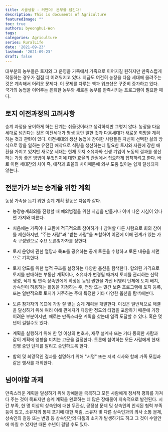 ```yaml
---
title: 시골생활 - 커맨더! 본부를 넘긴다!
description: This is documents of Agriculture
featuredImage: ""
toc: true
authors: byeonghui-Won
tags:
categories: Agriculture
series: RuralLife
date: '2021-09-23'
lastmod: '2021-09-23'
draft: false
---
```



대부분의 농부들은 토지와 그 운영을 가족에서 가족으로 이어지길 원하지만 만족스럽게 작동하는 경우가 점점 더 어려워지고 있다. 지금도 여전히 농장을 다음 세대에 물려주는 것은 계속해서 어려운 문제다. 이 문제를 다루는 책과 워크샵은 꾸준히 증가하고 있다. 국가의 농업을 이어주는 은퇴한 농부와 새로운 농부를 만족시키는 프로그램이 필요한 때다. 

## 토지 이전과정의 고려사항

승계 과정을 용이하게 하는 단계는 쉬울것이라고 생각하지만 그렇지 않다. 농장을 다음 세대로 넘긴다는 것은 이전세대가 평생 동안 일한 것과 다음세대가 새로운 희망을 계획하는 것과 관련이 있다. 이전세대의 생산 농업에 참여한 사람들은 자신이 선택한 삶의 방식으로 땅을 일하는 유전된 애착으로 식량을 생산하는데 필요한 토지와 자원에 강한 애환을 가지고 있지만 새로운 세대는 현재 토지 소유자와 신생 기업이 노동의 결과를 생산하는 가장 좋은 방법이 무엇인지에 대한 효율의 관점에서 집요하게 집착하려고 한다. 바로 이런 세대간의 차이 즉, 애착과 효율의 차이때문에 외부 도움 없이는 쉽게 달성되지 않는다.

## 전문가가 보는 승계을 위한 계획

농장 가족을 돕기 위한 승계 계획 활동은 다음과 같다.

+ 농장승계회의를 진행할 때 예의범절을 위한 지침을 만들거나 이미 나온 지침이 있다면 가져와 따른다. 

+ 처음에는 가족이나 교환에 적극적으로 참여하거나 참여할 다른 사람으로 회의 참여를 제한하지만, "주는 사람"과 "받는 사람"을 포함하여 이전에 이해 관계가 있는 가족 구성원으로 주요 토론참가자를 정한다. 

+ 토지 운영에 관한 열망과 목표를 공유하는 공개 토론을 수행하고 토론 내용을 서면으로 기록한다. 

+ 토지 양도를 위한 법적 구조를 설정하는 다양한 옵션을 탐색한다. 합의된 가격으로 토지를 판매하는 부동산 계획이나, 소유자가 변경될 때까지 토지를 관리하는 신탁 생성, 직계 및 연속 상속인에게 확장된 농업 권한을 가진 비영리 단체에 토지 배치, 상속인이 허용하는 활동을 지정하는 주, 연방 또는 민간 보존 프로그램에 토지 등록, 또는 일반적으로 토지가 거주하는 주에 특정한 기타 다양한 옵션을 탐색해본다. 

+ 토론 참가자의 목표에 가장 잘 맞는 승계 계획을 개발한다. 이것은 일반적으로 해결을 달성하기 위해 여러 이해 관계자가 다양한 정도의 타협을 포함하기 때문에 가장 어려운 부분이지만, 때로는 만족스러운 계획을 찾는데 일찍 도달할 수 있다. 혹은 몇 년이 걸릴수도 있다. 

+ 계획을 실행하기 위해 한 명 이상의 변호사, 재무 설계사 또는 기타 동의한 사람과 같이 계획에 영향을 미치는 고문을 결정한다. 토론에 참여하는 모든 사람에게 현재 진행 중인 단계를 알리고 승인하도록 한다. 

+ 합의 및 희망적인 결과를 설명하기 위해 "서명" 또는 저녁 식사와 함께 가족 모임과 같은 행사를 개최한다. 

## 넘어야할 과제 

만족스러운 계획을 달성하기 위해 장애물을 극복하고 모든 사람에게 정서적 평화를 가져다 주는 것이 목표지만 승계 계획을 완료하는 데 많은 장애물이 지속적으로 발견된다. 시간 부족, 한 명 이상의 상속인에 대한 무관심, 공정성 문제 및 상속인의 인식된 협력 부족등이 있고, 소유자의 통제 포기에 대한 꺼림, 소유자 및 다른 상속인과의 의사 소통 문제, 상속인의 갈등 또는 변경 등 상속인간의 다툼의 소지가 발생하기도 하고 그 것이 수일안에 마칠 수 있지만 때론 수년이 걸릴 수도 있다. 
